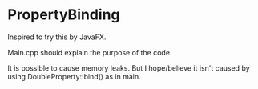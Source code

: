 # PropertyBinding
Inspired to try this by JavaFX.

Main.cpp should explain the purpose of the code.

It is possible to cause memory leaks. 
But I hope/believe it isn't caused by using DoubleProperty::bind() as in main.
